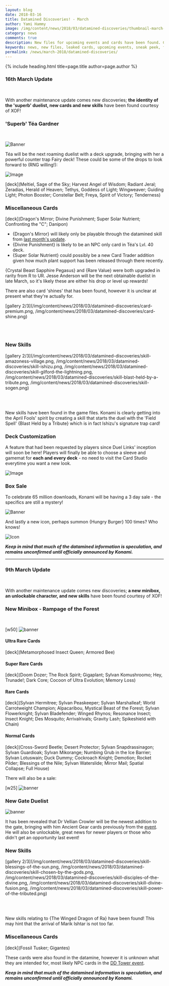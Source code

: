 ```yaml
---
layout: blog
date: 2018-03-16
title: Datamined Discoveries! - March
author: Yami Hammy
image: /img/content/news/2018/03/datamined-discoveries/thumbnail-march-16.jpg
category: news
comments: true
description: New files for upcoming events and cards have been found. Check here to get a sneak peek of what we can expect in future updates!
keywords: news, new files, leaked cards, upcoming events, sneak peek, future updates, datamine, leaks, ra, minibox, crowler, gate, the winged dragon of ra, rampage of the forest, ancient gears, tea, téa, superb, fairy, skills, gamemats
permalink: /news/march-2018/datamined-discoveries/
---
```


{% include heading.html title=page.title author=page.author %}

### 16th March Update

<br>

With another maintenance update comes new discoveries; **the identity of the 'superb' duelist, new cards and new skills** have been found courtesy of XOF!

### 'Superb' Téa Gardner

<br>

![Banner](/img/content/news/2018/03/datamined-discoveries/banner-tea-event.png)

Téa will be the next roaming duelist with a deck upgrade, bringing with her a powerful counter trap Fairy deck! These could be some of the drops to look forward to (RNG willing!): 

![Image](/img/content/news/2018/03/datamined-discoveries/tea-spawn.png)

[deck](Meltiel, Sage of the Sky; Harvest Angel of Wisdom; Radiant Jeral; Zeradias, Herald of Heaven; Tethys, Goddess of Light; Wingweaver; Guiding Light; Photon Booster; Constellar Belt; Freya, Spirit of Victory; Tenderness)

### Miscellaneous Cards

[deck](Dragon's Mirror; Divine Punishment; Super Solar Nutrient; Confronting the "C"; Danipon)

- {Dragon's Mirror} will likely only be playable through the datamined skill from [last month's update](/news/february-2018/datamined-discoveries/#structure-decks). 
- {Divine Punishment} is likely to be an NPC only card in Téa's Lvl. 40 deck. 
- {Super Solar Nutrient} could possibly be a new Card Trader addition given how much plant support has been released through there recently.

{Crystal Beast Sapphire Pegasus} and {Rare Value} were both upgraded in rarity from R to UR. Jesse Anderson will be the next obtainable duelist in late March, so it's likely these are either his drop or level up rewards! 

There are also card 'shines' that has been found, however it is unclear at present what they're actually for.

[gallery 2/3](/img/content/news/2018/03/datamined-discoveries/card-premium.png, /img/content/news/2018/03/datamined-discoveries/card-shine.png)

<br>
<br>

### New Skills

[gallery 2/3](/img/content/news/2018/03/datamined-discoveries/skill-amazoness-village.png, /img/content/news/2018/03/datamined-discoveries/skill-ishizu.png, /img/content/news/2018/03/datamined-discoveries/skill-gilford-the-lightning.png, /img/content/news/2018/03/datamined-discoveries/skill-blast-held-by-a-tribute.png, /img/content/news/2018/03/datamined-discoveries/skill-sogen.png)

<br>
<br>

New skills have been found in the game files. Konami is clearly getting into the April Fools' spirit by creating a skill that starts the duel with the 'Field Spell' {Blast Held by a Tribute} which is in fact Ishizu's signature trap card!

### Deck Customization
A feature that had been requested by players since Duel Links' inception will soon be here! Players will finally be able to choose a sleeve and gamemat for **each and every deck** - no need to visit the Card Studio everytime you want a new look.

![Image](/img/content/news/2018/03/datamined-discoveries/customization.png)


### Box Sale
To celebrate 65 million downloads, Konami will be having a 3 day sale - the specifics are still a mystery!

![Banner](/img/content/news/2018/03/datamined-discoveries/banner-sale.png)

And lastly a new icon, perhaps summon {Hungry Burger} 100 times? Who knows!

![Icon](/img/content/news/2018/03/datamined-discoveries/icon.png)

***Keep in mind that much of the datamined information is speculation, and remains unconfirmed until officially announced by Konami.***

---

### 9th March Update

<br>

With another maintenance update comes new discoveries; **a new minibox, an unlockable character, and new skills** have been found courtesy of XOF!

### New Minibox - Rampage of the Forest

<br>

[w50]
![banner](/img/content/news/2018/03/datamined-discoveries/banner-minibox.png)

#### Ultra Rare Cards
[deck](Metamorphosed Insect Queen; Armored Bee)

#### Super Rare Cards
[deck](Doom Dozer; The Rock Spirit; Gigaplant; Sylvan Komushroomo; Hey, Trunade!; Dark Core; Cocoon of Ultra Evolution; Memory Loss)

#### Rare Cards
[deck](Sylvan Hermitree; Sylvan Peaskeeper; Sylvan Marshalleaf; World Carrotweight Champion; Alpacaribou, Mystical Beast of the Forest; Sylvan Flowerknight; Sylvan Bladefender; Winged Rhynos; Resonance Insect; Insect Knight; Des Mosquito; Arrivalrivals; Gravity Lash; Spikeshield with Chain)

#### Normal Cards
[deck](Cross-Sword Beetle; Desert Protector; Sylvan Snapdrassinagon; Sylvan Guardioak; Sylvan Mikorange; Numbing Grub in the Ice Barrier; Sylvan Lotuswain; Duck Dummy; Cockroach Knight; Demotion; Rocket Pilder; Blessings of the Nile; Sylvan Waterslide; Mirror Mail; Spatial Collapse; Full House)

There will also be a sale:

[w25]
![banner](/img/content/news/2018/03/datamined-discoveries/minibox-sale.png)

### New Gate Duelist

![banner](/img/content/news/2018/03/datamined-discoveries/banner-dr-crowler-at-the-gate.png)

It has been revealed that Dr Vellian Crowler will be the newest addition to the gate, bringing with him Ancient Gear cards previously from the [event](/events/february-2018/dr-vellian-crowlers-tricky-tests/). He will also be unlockable, great news for newer players or those who didn't get an opportunity last event! 

### New Skills

[gallery 2/3](/img/content/news/2018/03/datamined-discoveries/skill-blessings-of-the-sun.png, /img/content/news/2018/03/datamined-discoveries/skill-chosen-by-the-gods.png, /img/content/news/2018/03/datamined-discoveries/skill-disciples-of-the-divine.png, /img/content/news/2018/03/datamined-discoveries/skill-divine-fusion.png, /img/content/news/2018/03/datamined-discoveries/skill-power-of-the-tributed.png)

<br>
<br>

New skills relating to {The Winged Dragon of Ra} have been found! This may hint that the arrival of Marik Ishtar is not too far.

### Miscellaneous Cards

[deck](Fossil Tusker; Gigantes)

These cards were also found in the datamine, however it is unknown what they are intended for, most likely NPC cards in the [DD Tower event](/events/march-2018/dd-tower-wind-and-earth-dimension/).

***Keep in mind that much of the datamined information is speculation, and remains unconfirmed until officially announced by Konami.***